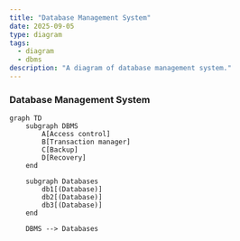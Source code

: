 ```yaml
---
title: "Database Management System"
date: 2025-09-05
type: diagram
tags:
  - diagram
  - dbms
description: "A diagram of database management system."
---
```


### Database Management System

```mermaid
graph TD
    subgraph DBMS
        A[Access control]
        B[Transaction manager]
        C[Backup]
        D[Recovery]
    end

    subgraph Databases
        db1[(Database)]
        db2[(Database)]
        db3[(Database)]
    end

    DBMS --> Databases
```
